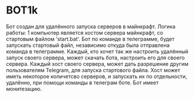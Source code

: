 # BOT1k
Бот создан для удалённого запуска серверов в майнкрафт.
Логика работы:
1 компьютер является хостом сервера майнкрафт, со стартовым файлом 'start.bat'.
Бот по команде в телеграмме, будет запускать стартовый файл, независимо откуда была отправлена команда в телеграмме. 
Каждый, кто хочет так же настроить удалённый запуск своего сервера, может скачать бота, настроить его для своего сервера.
Каждый хост своего сервера, может дать разрешение другим пользователям Telegram, для запуска стартового файла.
Хост может иметь некоторое количетсво серверов, и запускать их по отдельности, удалённо, при помощи команды в телеграм боте.
Бот имеет монитезацию.
